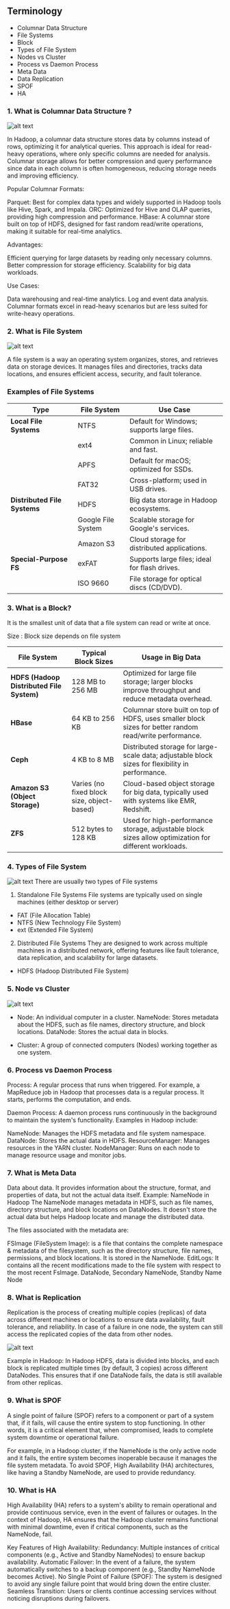 ## Terminology
- Columnar Data Structure
- File Systems
- Block
- Types of File System
- Nodes vs Cluster
- Process vs Daemon Process
- Meta Data
- Data Replication
- SPOF
- HA

### 1. What is Columnar Data Structure ?

![alt text](Images/ColumnarStructure.png)

In Hadoop, a columnar data structure stores data by columns instead of rows, optimizing it for analytical queries. This approach is ideal for read-heavy operations, where only specific columns are needed for analysis. Columnar storage allows for better compression and query performance since data in each column is often homogeneous, reducing storage needs and improving efficiency.

Popular Columnar Formats:

Parquet: Best for complex data types and widely supported in Hadoop tools like Hive, Spark, and Impala.
ORC: Optimized for Hive and OLAP queries, providing high compression and performance.
HBase: A columnar store built on top of HDFS, designed for fast random read/write operations, making it suitable for real-time analytics.

Advantages:

Efficient querying for large datasets by reading only necessary columns.
Better compression for storage efficiency.
Scalability for big data workloads.

Use Cases:

Data warehousing and real-time analytics.
Log and event data analysis.
Columnar formats excel in read-heavy scenarios but are less suited for write-heavy operations.


### 2. What is File System

![alt text](Images/File%20System.png)

A file system is a way an operating system organizes, stores, and retrieves data on storage devices. It manages files and directories, tracks data locations, and ensures efficient access, security, and fault tolerance.

### Examples of File Systems

| **Type**                | **File System**     | **Use Case**                                   |
|--------------------------|---------------------|-----------------------------------------------|
| **Local File Systems**   | NTFS               | Default for Windows; supports large files.    |
|                          | ext4               | Common in Linux; reliable and fast.           |
|                          | APFS               | Default for macOS; optimized for SSDs.        |
|                          | FAT32              | Cross-platform; used in USB drives.           |
| **Distributed File Systems** | HDFS           | Big data storage in Hadoop ecosystems.        |
|                          | Google File System | Scalable storage for Google's services.       |
|                          | Amazon S3          | Cloud storage for distributed applications.   |
| **Special-Purpose FS**   | exFAT              | Supports large files; ideal for flash drives. |
|                          | ISO 9660           | File storage for optical discs (CD/DVD).      |

### 3. What is a Block?
It is the smallest unit of data that a file system can read or write at once.

Size : Block size depends on file system

| **File System**    | **Typical Block Sizes**  | **Usage in Big Data**                                                                 |
|--------------------|--------------------------|---------------------------------------------------------------------------------------|
| **HDFS (Hadoop Distributed File System)** | 128 MB to 256 MB       | Optimized for large file storage; larger blocks improve throughput and reduce metadata overhead. |
| **HBase**          | 64 KB to 256 KB           | Columnar store built on top of HDFS, uses smaller block sizes for better random read/write performance. |
| **Ceph**           | 4 KB to 8 MB              | Distributed storage for large-scale data; adjustable block sizes for flexibility in performance. |
| **Amazon S3 (Object Storage)** | Varies (no fixed block size, object-based) | Cloud-based object storage for big data, typically used with systems like EMR, Redshift. |
| **ZFS**            | 512 bytes to 128 KB       | Used for high-performance storage, adjustable block sizes allow optimization for different workloads. |

### 4. Types of File System
![alt text](Images/typeofFS.png)
There are usually two types of File systems

1. Standalone File Systems
File systems are typically used on single machines (either desktop or server) 
- FAT (File Allocation Table)
- NTFS (New Technology File System)
- ext (Extended File System)

2. Distributed File Systems
They are designed to work across multiple machines in a distributed network, offering features like fault tolerance, data replication, and scalability for large datasets.
- HDFS (Hadoop Distributed File System)

### 5. Node vs Cluster

![alt text](Images/ClusternNodes.png)

- Node: An individual computer in a cluster.
NameNode: Stores metadata about the HDFS, such as file names, directory structure, and block locations.
DataNode: Stores the actual data in blocks.

- Cluster: A group of connected computers (Nodes) working together as one system.

### 6. Process vs Daemon Process

Process: A regular process that runs when triggered. For example, a MapReduce job in Hadoop that processes data is a regular process. It starts, performs the computation, and ends.

Daemon Process: A daemon process runs continuously in the background to maintain the system's functionality. Examples in Hadoop include:

NameNode: Manages the HDFS metadata and file system namespace.
DataNode: Stores the actual data in HDFS.
ResourceManager: Manages resources in the YARN cluster.
NodeManager: Runs on each node to manage resource usage and monitor jobs.

### 7. What is Meta Data 
Data about data. It provides information about the structure, format, and properties of data, but not the actual data itself.
Example: NameNode in Hadoop
The NameNode manages metadata in HDFS, such as file names, directory structure, and block locations on DataNodes. It doesn't store the actual data but helps Hadoop locate and manage the distributed data.

The files associated with the metadata are:

FSImage (FileSystem Image): is a file that contains the complete namespace & metadata of the filesystem, such as the directory structure, file names, permissions, and block locations. It is stored in the NameNode.
EditLogs: It contains all the recent modifications made to the file system with respect to the most recent FsImage.
DataNode, Secondary NameNode, Standby Name Node

### 8. What is Replication
Replication is the process of creating multiple copies (replicas) of data across different machines or locations to ensure data availability, fault tolerance, and reliability. In case of a failure in one node, the system can still access the replicated copies of the data from other nodes.

![alt text](Images/Repl.png)

Example in Hadoop:
In Hadoop HDFS, data is divided into blocks, and each block is replicated multiple times (by default, 3 copies) across different DataNodes. This ensures that if one DataNode fails, the data is still available from other replicas.

### 9. What is SPOF
A single point of failure (SPOF) refers to a component or part of a system that, if it fails, will cause the entire system to stop functioning. In other words, it is a critical element that, when compromised, leads to complete system downtime or operational failure.

For example, in a Hadoop cluster, if the NameNode is the only active node and it fails, the entire system becomes inoperable because it manages the file system metadata. To avoid SPOF, High Availability (HA) architectures, like having a Standby NameNode, are used to provide redundancy.

### 10. What is HA
High Availability (HA) refers to a system's ability to remain operational and provide continuous service, even in the event of failures or outages. In the context of Hadoop, HA ensures that the Hadoop cluster remains functional with minimal downtime, even if critical components, such as the NameNode, fail.

Key Features of High Availability:
Redundancy: Multiple instances of critical components (e.g., Active and Standby NameNodes) to ensure backup availability.
Automatic Failover: In the event of a failure, the system automatically switches to a backup component (e.g., Standby NameNode becomes Active).
No Single Point of Failure (SPOF): The system is designed to avoid any single failure point that would bring down the entire cluster.
Seamless Transition: Users or clients continue accessing services without noticing disruptions during failovers.